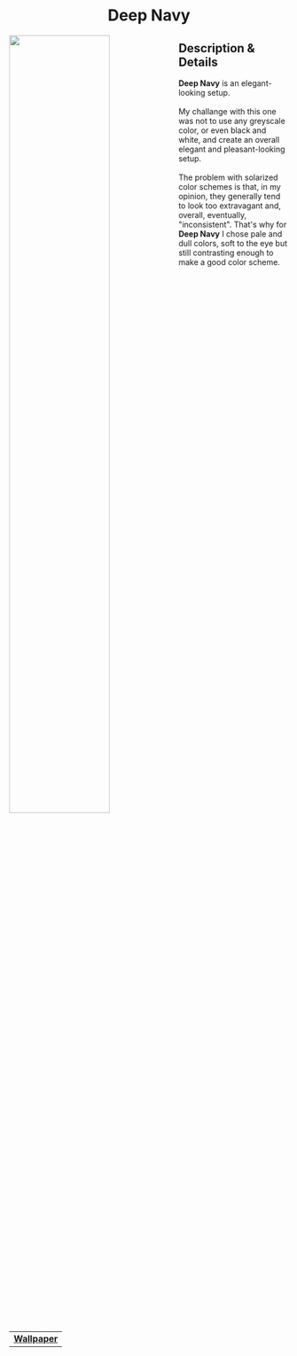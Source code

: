 <h1 align="center"> Deep Navy </h1>
<img width="60%" align="left" src="https://user-images.githubusercontent.com/61376940/168603243-52ea0637-ca68-44e9-b12c-8ae4f20466e8.png">
<h2> Description & Details</h2>  
<p> 
  <b>Deep Navy</b> is an elegant-looking setup.
  <br><br>
  My challange with this one was not to use any greyscale color, or even black and white, and create an overall elegant and pleasant-looking setup. 
  <br><br>
  The problem with solarized color schemes is that, in my opinion, they generally tend to look too extravagant and, overall, eventually, "inconsistent". That's why for <b>Deep Navy</b> I chose pale and dull colors, soft to the eye but still contrasting enough to make a good color scheme.
  <br><br>
  
  <table><tr><td>
        <a href="https://github.com/Haruno19/dotfiles/blob/main/Wallpapers/waves.png"> <b>Wallpaper</b> </a>
  </td></tr></table>
</p>
